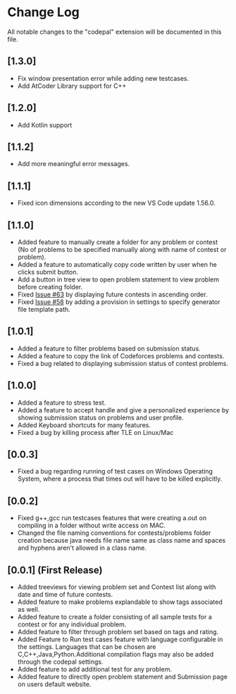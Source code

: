 # Change Log

All notable changes to the "codepal" extension will be documented in this file.

## [1.3.0]
- Fix window presentation error while adding new testcases.
- Add AtCoder Library support for C++

## [1.2.0]
- Add Kotlin support

## [1.1.2]
- Add more meaningful error messages. 

## [1.1.1]
- Fixed icon dimensions according to the new VS Code update 1.56.0.

## [1.1.0] 
- Added feature to manually create a folder for any problem or contest (No of problems to be specified manually along with name of contest or problem). 
- Added a feature to automatically copy code written by user when he clicks submit button. 
- Add a button in tree view to open problem statement to view problem before creating folder.
- Fixed [Issue #63](https://github.com/IEEE-NITK/CodePal/issues/63) by displaying future contests in ascending order. 
- Fixed [Issue #58](https://github.com/IEEE-NITK/CodePal/issues/58) by adding a provision in settings to specify generator file template path. 

## [1.0.1]
- Added a feature to filter problems based on submission status.
- Added a feature to copy the link of Codeforces problems and contests.
- Fixed a bug related to displaying submission status of contest problems.

## [1.0.0]
- Added a feature to stress test.
- Added a feature to accept handle and give a personalized experience by showing submission status on problems and user profile.
- Added Keyboard shortcuts for many features. 
- Fixed a bug by killing process after TLE on Linux/Mac

## [0.0.3]
- Fixed a bug regarding running of test cases on Windows Operating System, where a process that times out will have to be killed explicitly. 

## [0.0.2]
- Fixed g++,gcc run testcases features that were creating a.out on compiling in a folder without write access on MAC.
- Changed the file naming conventions for contests/problems folder creation because java needs file name same as class name and spaces and hyphens aren't allowed in a class name.

## [0.0.1] (First Release) 
- Added treeviews for viewing problem set and Contest list along with date and time of future contests. 
- Added feature to make problems explandable to show tags associated as well.
- Added feature to create a folder consisting of all sample tests for a contest or for any individual problem.
- Added feature to filter through problem set based on tags and rating. 
- Added Feature to Run test cases feature with language configurable in the settings. Languages that can be chosen are C,C++,Java,Python.Additional compilation flags may also be added through the codepal settings.
- Added feature to add additional test for any problem. 
- Added feature to directly open problem statement and Submission page on users default website. 


